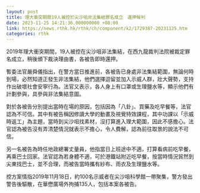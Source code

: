 ```yaml
---
layout: post
title: 理大衝突期間19人被控於尖沙咀非法集結罪名成立　還押候判
date: 2023-11-25 14:21:36.000000000 +08:00
link: https://news.rthk.hk/rthk/ch/component/k2/1729387-20231125.htm
categories: rthk
---
```


2019年理大衝突期間，19人被控在尖沙咀非法集結，在西九龍裁判法院被裁定罪名成立，稍後頒下裁決理由書，各被告即時還押。

暫委法官嚴舜儀指出，在警方當日推進前，各被告已身處非法集結範圍，無論何時到場，必然知道正發生非法集結，他們選擇逗留並加入示威人群，壯大聲勢，支持作出破壞社會安寧行為。法官又表示，各人身上有口罩或生理鹽水等，顯示他們有計劃參與，具參與非法集結意圖。

對於各被告分別提出當時在場的原因，包括因為「八卦」、買藥及吃早餐等，法官認為不可信。其中有被告稱因修讀大學的動畫及視覺特效課程，其中功課以「示威時返工」為主題，當時到尖沙咀找素材，沒打算進入理大範圍，因此不感擔心。法官認為被告沒有弄清楚情況就表示不擔心，令人費解，認為前往取景的說法不可信。

另一名被告為時任地政總署丈量員，他指當日上班途中不適，打算看病前吃早餐，再乘巴士回家。法官認為若身體不適，可於港鐵站附近吃早餐，按當時情況貿然到尖東找巴士，並不合理，而被告當時攜有紗布、雨衣及生理鹽水等。

控方案情指2019年11月18日，約100名示威者在尖沙咀科學館一帶聚集，警方發出警告後驅散，在華懋廣場外拘捕135人，包括本案各被告。
